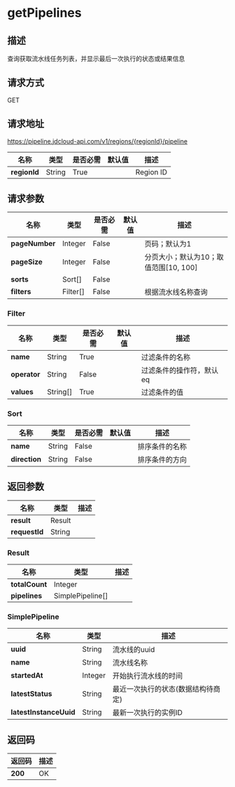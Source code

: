 # getPipelines


## 描述
查询获取流水线任务列表，并显示最后一次执行的状态或结果信息


## 请求方式
GET

## 请求地址
https://pipeline.jdcloud-api.com/v1/regions/{regionId}/pipeline

|名称|类型|是否必需|默认值|描述|
|---|---|---|---|---|
|**regionId**|String|True| |Region ID|

## 请求参数
|名称|类型|是否必需|默认值|描述|
|---|---|---|---|---|
|**pageNumber**|Integer|False| |页码；默认为1|
|**pageSize**|Integer|False| |分页大小；默认为10；取值范围[10, 100]|
|**sorts**|Sort[]|False| | |
|**filters**|Filter[]|False| |根据流水线名称查询|

### Filter
|名称|类型|是否必需|默认值|描述|
|---|---|---|---|---|
|**name**|String|True| |过滤条件的名称|
|**operator**|String|False| |过滤条件的操作符，默认eq|
|**values**|String[]|True| |过滤条件的值|
### Sort
|名称|类型|是否必需|默认值|描述|
|---|---|---|---|---|
|**name**|String|False| |排序条件的名称|
|**direction**|String|False| |排序条件的方向|

## 返回参数
|名称|类型|描述|
|---|---|---|
|**result**|Result| |
|**requestId**|String| |

### Result
|名称|类型|描述|
|---|---|---|
|**totalCount**|Integer| |
|**pipelines**|SimplePipeline[]| |
### SimplePipeline
|名称|类型|描述|
|---|---|---|
|**uuid**|String|流水线的uuid|
|**name**|String|流水线名称|
|**startedAt**|Integer|开始执行流水线的时间|
|**latestStatus**|String|最近一次执行的状态(数据结构待商定)|
|**latestInstanceUuid**|String|最新一次执行的实例ID|

## 返回码
|返回码|描述|
|---|---|
|**200**|OK|
